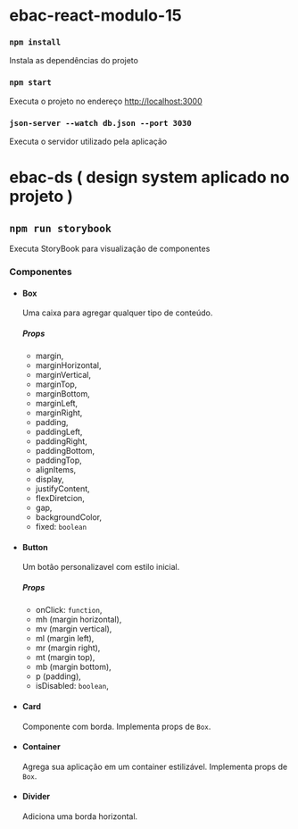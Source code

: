 # ebac-react-modulo-15
 
### `npm install`

Instala as dependências do projeto

### `npm start`

Executa o projeto no endereço [http://localhost:3000](http://localhost:3000)  
 

### `json-server --watch db.json --port 3030`

Executa o servidor utilizado pela aplicação
 

# ebac-ds ( design system aplicado no projeto )

## `npm run storybook`  

Executa StoryBook para visualização de componentes
 
### Componentes

- #### Box
  Uma caixa para agregar qualquer tipo de conteúdo.
  ##### Props
  - margin,
  - marginHorizontal,
  - marginVertical,
  - marginTop,
  - marginBottom,
  - marginLeft,
  - marginRight,
  - padding,
  - paddingLeft,
  - paddingRight,
  - paddingBottom,
  - paddingTop,
  - alignItems,
  - display,
  - justifyContent,
  - flexDiretcion,
  - gap,
  - backgroundColor,
  - fixed: `boolean`
- #### Button
  Um botão personalizavel com estilo inicial.
  ##### Props
   - onClick: `function`, 
   - mh (margin horizontal), 
   - mv (margin vertical), 
   - ml (margin left), 
   - mr (margin right), 
   - mt (margin top), 
   - mb (margin bottom),
   - p (padding), 
   - isDisabled: `boolean`,
- #### Card
  Componente com borda. Implementa props de `Box`.
- #### Container
  Agrega sua aplicação em um container estilizável. Implementa props de `Box`.
- #### Divider  
  Adiciona uma borda horizontal.

